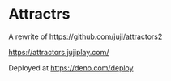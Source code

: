 # Attractrs

A rewrite of https://github.com/juji/attractors2

https://attractors.jujiplay.com/

Deployed at https://deno.com/deploy
